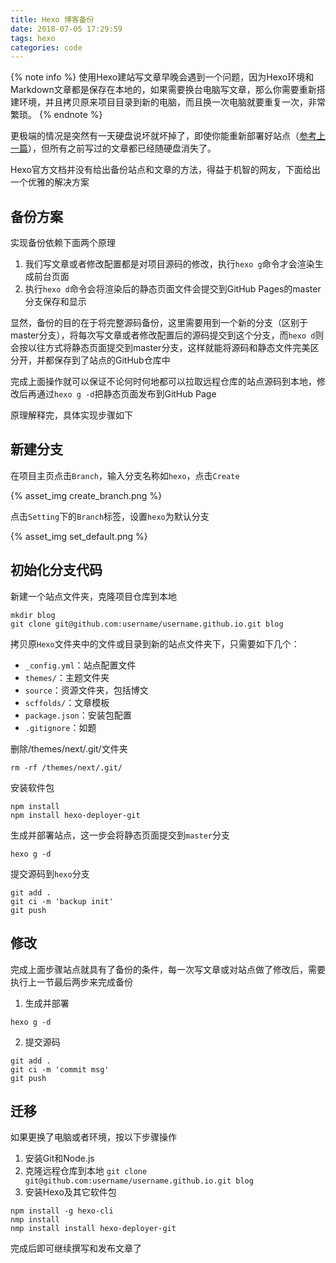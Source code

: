 ```yaml
---
title: Hexo 博客备份
date: 2018-07-05 17:29:59
tags: hexo
categories: code
---
```

{% note info %}
使用Hexo建站写文章早晚会遇到一个问题，因为Hexo环境和Markdown文章都是保存在本地的，如果需要换台电脑写文章，那么你需要重新搭建环境，并且拷贝原来项目目录到新的电脑，而且换一次电脑就要重复一次，非常繁琐。
{% endnote %}
<!--more-->
更极端的情况是突然有一天硬盘说坏就坏掉了，即使你能重新部署好站点（[参考上一篇](/2018/07/03/GitHub-Pages-Hexo-建站)），但所有之前写过的文章都已经随硬盘消失了。

Hexo官方文档并没有给出备份站点和文章的方法，得益于机智的网友，下面给出一个优雅的解决方案

## 备份方案
实现备份依赖下面两个原理

1. 我们写文章或者修改配置都是对项目源码的修改，执行`hexo g`命令才会渲染生成前台页面
2. 执行`hexo d`命令会将渲染后的静态页面文件会提交到GitHub Pages的master分支保存和显示

显然，备份的目的在于将完整源码备份，这里需要用到一个新的分支（区别于master分支），将每次写文章或者修改配置后的源码提交到这个分支，而`hexo d`则会按以往方式将静态页面提交到master分支，这样就能将源码和静态文件完美区分开，并都保存到了站点的GitHub仓库中

完成上面操作就可以保证不论何时何地都可以拉取远程仓库的站点源码到本地，修改后再通过`hexo g -d`把静态页面发布到GitHub Page

原理解释完，具体实现步骤如下

## 新建分支
在项目主页点击`Branch`，输入分支名称如`hexo`，点击`Create`

{% asset_img create_branch.png %}

点击`Setting`下的`Branch`标签，设置`hexo`为默认分支

{% asset_img set_default.png %}

## 初始化分支代码
新建一个站点文件夹，克隆项目仓库到本地
```
mkdir blog
git clone git@github.com:username/username.github.io.git blog
```

拷贝原`Hexo`文件夹中的文件或目录到新的站点文件夹下，只需要如下几个：

- `_config.yml`：站点配置文件
- `themes/`：主题文件夹
- `source`：资源文件夹，包括博文
- `scffolds/`：文章模板
- `package.json`：安装包配置
- `.gitignore`：如题

删除/themes/next/.git/文件夹
```
rm -rf /themes/next/.git/
```
安装软件包
```
npm install
npm install hexo-deployer-git
```
生成并部署站点，这一步会将静态页面提交到`master`分支
```
hexo g -d
```
提交源码到`hexo`分支
```
git add .
git ci -m 'backup init'
git push
```

## 修改
完成上面步骤站点就具有了备份的条件，每一次写文章或对站点做了修改后，需要执行上一节最后两步来完成备份

1. 生成并部署
```
hexo g -d
```

2. 提交源码
```
git add .
git ci -m 'commit msg'
git push
```

## 迁移
如果更换了电脑或者环境，按以下步骤操作

1. 安装Git和Node.js
2. 克隆远程仓库到本地 `git clone git@github.com:username/username.github.io.git blog`
3. 安装Hexo及其它软件包
```
npm install -g hexo-cli
nmp install
nmp install install hexo-deployer-git
```
完成后即可继续撰写和发布文章了